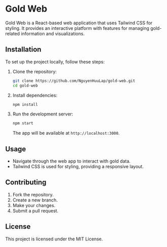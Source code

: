 
# Gold Web

Gold Web is a React-based web application that uses Tailwind CSS for styling. It provides an interactive platform with features for managing gold-related information and visualizations.

## Installation

To set up the project locally, follow these steps:

1. Clone the repository:
   ```bash
   git clone https://github.com/NguyenHuuLap/gold-web.git
   cd gold-web
   ```

2. Install dependencies:
   ```bash
   npm install
   ```

3. Run the development server:
   ```bash
   npm start
   ```

   The app will be available at `http://localhost:3000`.

## Usage

- Navigate through the web app to interact with gold data.
- Tailwind CSS is used for styling, providing a responsive layout.

## Contributing

1. Fork the repository.
2. Create a new branch.
3. Make your changes.
4. Submit a pull request.

## License

This project is licensed under the MIT License.

